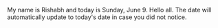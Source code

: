 My name is Rishabh and today is Sunday, June 9. Hello all. The date will automatically update to today's date in case you did not notice.

